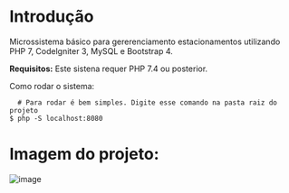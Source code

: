 # Introdução
<p> Microssistema básico para gererenciamento estacionamentos utilizando PHP 7, Codelgniter 3, MySQL e Bootstrap 4. <p>
   <b> Requisitos:</b>
  Este sistena requer PHP 7.4 ou posterior.
   
<p> Como rodar o sistema: </p>
  
```console
  # Para rodar é bem simples. Digite esse comando na pasta raiz do projeto
$ php -S localhost:8080

```

# Imagem do projeto: 
![image](https://user-images.githubusercontent.com/23295033/151176276-d445ca23-a672-4c57-a9d1-e7bfa2391169.png)
